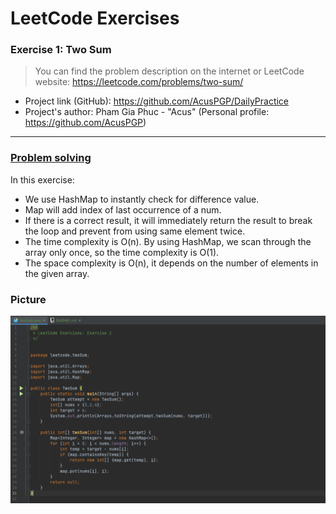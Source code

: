 # LeetCode Exercises
### Exercise 1: Two Sum 

> You can find the problem description on the internet or LeetCode website: https://leetcode.com/problems/two-sum/

- Project link (GitHub): https://github.com/AcusPGP/DailyPractice
- Project's author: Pham Gia Phuc - "Acus" (Personal profile: https://github.com/AcusPGP)
-----------------------------------
<ins>

### Problem solving

</ins>

In this exercise:
- We use HashMap to instantly check for difference value.
- Map will add index of last occurrence of a num.
- If there is a correct result, it will immediately return the result to break the loop and prevent from using same element twice.
- The time complexity is O(n). By using HashMap, we scan through the array only once, so the time complexity is O(1).
- The space complexity is O(n), it depends on the number of elements in the given array.

### Picture

![](twoSum.png)